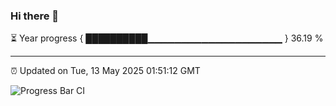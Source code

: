 ### Hi there 👋

⏳ Year progress { ██████████▁▁▁▁▁▁▁▁▁▁▁▁▁▁▁▁▁▁▁▁ } 36.19 %

---

⏰ Updated on Tue, 13 May 2025 01:51:12 GMT

![Progress Bar CI](https://github.com/liununu/liununu/workflows/Progress%20Bar%20CI/badge.svg)
